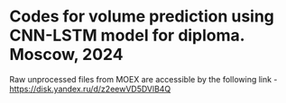 # Codes for volume prediction using CNN-LSTM model for diploma. Moscow, 2024

Raw unprocessed files from MOEX are accessible by the following link - https://disk.yandex.ru/d/z2eewVD5DVlB4Q
